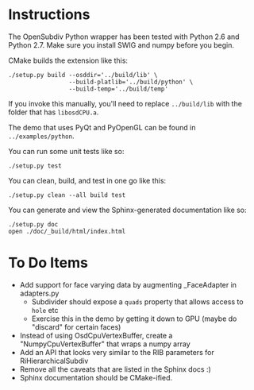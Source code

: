 # Instructions

The OpenSubdiv Python wrapper has been tested with Python 2.6 and Python 2.7.
Make sure you install SWIG and numpy before you begin.

CMake builds the extension like this:

    ./setup.py build --osddir='../build/lib' \
                     --build-platlib='../build/python' \
                     --build-temp='../build/temp'

If you invoke this manually, you'll need to replace `../build/lib` with the folder that has `libosdCPU.a`.

The demo that uses PyQt and PyOpenGL can be found in `../examples/python`.

You can run some unit tests like so:

    ./setup.py test

You can clean, build, and test in one go like this:

    ./setup.py clean --all build test

You can generate and view the Sphinx-generated documentation like so:

    ./setup.py doc
    open ./doc/_build/html/index.html

# To Do Items

- Add support for face varying data by augmenting _FaceAdapter in adapters.py
  - Subdivider should expose a `quads` property that allows access to `hole` etc
  - Exercise this in the demo by getting it down to GPU (maybe do "discard" for certain faces)
- Instead of using OsdCpuVertexBuffer, create a "NumpyCpuVertexBuffer" that wraps a numpy array
- Add an API that looks very similar to the RIB parameters for RiHierarchicalSubdiv
- Remove all the caveats that are listed in the Sphinx docs :)
- Sphinx documentation should be CMake-ified.
